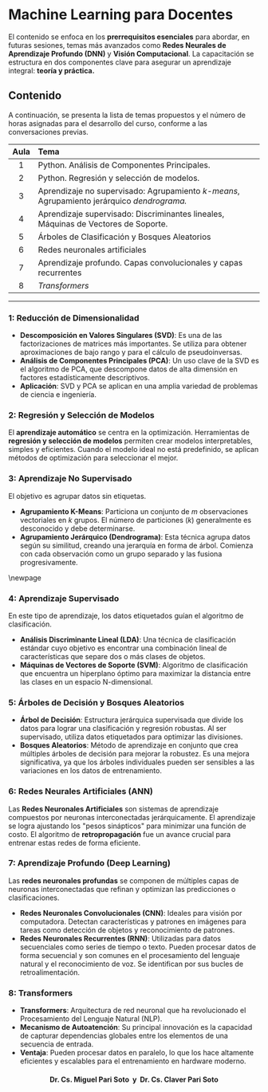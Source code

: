 # Machine Learning para Docentes

El contenido se enfoca en los **prerrequisitos esenciales** para abordar, en futuras sesiones, temas más avanzados como **Redes Neurales de Aprendizaje Profundo (DNN)** y **Visión Computacional**. La capacitación se estructura en dos componentes clave para asegurar un aprendizaje integral: **teoría y práctica.**

## Contenido

A continuación, se presenta la lista de temas propuestos y el número de horas asignadas para el desarrollo del curso, conforme a las conversaciones previas.

| Aula  | Tema                                                                                        |
| :---: | :-------------------------------------------------------------------------------------------|
|   1   | Python. Análisis de Componentes Principales.                                                |
|   2   | Python. Regresión y selección de modelos.                                                   |
|   3   | Aprendizaje no supervisado: Agrupamiento *k-means*, Agrupamiento jerárquico *dendrograma.*  |
|   4   | Aprendizaje supervisado: Discriminantes lineales, Máquinas de Vectores de Soporte.          |
|   5   | Árboles de Clasificación y Bosques Aleatorios                                               |
|   6   | Redes neuronales artificiales                                                               |
|   7   | Aprendizaje profundo. Capas convolucionales y capas recurrentes                             |
|   8   | *Transformers*                                                                              |

---

### 1: Reducción de Dimensionalidad

* **Descomposición en Valores Singulares (SVD)**: Es una de las factorizaciones de matrices más importantes. Se utiliza para obtener aproximaciones de bajo rango y para el cálculo de pseudoinversas.
* **Análisis de Componentes Principales (PCA)**: Un uso clave de la SVD es el algoritmo de PCA, que descompone datos de alta dimensión en factores estadísticamente descriptivos.
* **Aplicación**: SVD y PCA se aplican en una amplia variedad de problemas de ciencia e ingeniería.

### 2: Regresión y Selección de Modelos

El **aprendizaje automático** se centra en la optimización. Herramientas de **regresión y selección de modelos** permiten crear modelos interpretables, simples y eficientes. Cuando el modelo ideal no está predefinido, se aplican métodos de optimización para seleccionar el mejor.

### 3: Aprendizaje No Supervisado

El objetivo es agrupar datos sin etiquetas.

* **Agrupamiento K-Means**: Particiona un conjunto de *m* observaciones vectoriales en *k* grupos. El número de particiones (*k*) generalmente es desconocido y debe determinarse.
* **Agrupamiento Jerárquico (Dendrograma)**: Esta técnica agrupa datos según su similitud, creando una jerarquía en forma de árbol. Comienza con cada observación como un grupo separado y las fusiona progresivamente.

\newpage

### 4: Aprendizaje Supervisado

En este tipo de aprendizaje, los datos etiquetados guían el algoritmo de clasificación.

* **Análisis Discriminante Lineal (LDA)**: Una técnica de clasificación estándar cuyo objetivo es encontrar una combinación lineal de características que separe dos o más clases de objetos.
* **Máquinas de Vectores de Soporte (SVM)**: Algoritmo de clasificación que encuentra un hiperplano óptimo para maximizar la distancia entre las clases en un espacio N-dimensional.

### 5: Árboles de Decisión y Bosques Aleatorios

* **Árbol de Decisión**: Estructura jerárquica supervisada que divide los datos para lograr una clasificación y regresión robustas. Al ser supervisado, utiliza datos etiquetados para optimizar las divisiones.
* **Bosques Aleatorios**: Método de aprendizaje en conjunto que crea múltiples árboles de decisión para mejorar la robustez. Es una mejora significativa, ya que los árboles individuales pueden ser sensibles a las variaciones en los datos de entrenamiento.

### 6: Redes Neurales Artificiales (ANN)

Las **Redes Neuronales Artificiales** son sistemas de aprendizaje compuestos por neuronas interconectadas jerárquicamente. El aprendizaje se logra ajustando los "pesos sinápticos" para minimizar una función de costo. El algoritmo de **retropropagación** fue un avance crucial para entrenar estas redes de forma eficiente.

### 7: Aprendizaje Profundo (Deep Learning)

Las **redes neuronales profundas** se componen de múltiples capas de neuronas interconectadas que refinan y optimizan las predicciones o clasificaciones.

* **Redes Neuronales Convolucionales (CNN)**: Ideales para visión por computadora. Detectan características y patrones en imágenes para tareas como detección de objetos y reconocimiento de patrones.
* **Redes Neuronales Recurrentes (RNN)**: Utilizadas para datos secuenciales como series de tiempo o texto. Pueden procesar datos de forma secuencial y son comunes en el procesamiento del lenguaje natural y el reconocimiento de voz. Se identifican por sus bucles de retroalimentación.

### 8: Transformers

* **Transformers**: Arquitectura de red neuronal que ha revolucionado el Procesamiento del Lenguaje Natural (NLP).
* **Mecanismo de Autoatención**: Su principal innovación es la capacidad de capturar dependencias globales entre los elementos de una secuencia de entrada.
* **Ventaja**: Pueden procesar datos en paralelo, lo que los hace altamente eficientes y escalables para el entrenamiento en hardware moderno.

<center>

#### Dr. Cs. Miguel Pari Soto  y  Dr. Cs. Claver Pari Soto

</center>
